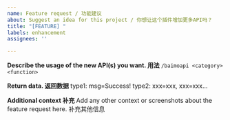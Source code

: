 ```yaml
---
name: Feature request / 功能建议
about: Suggest an idea for this project / 你想让这个插件增加更多API吗？
title: "[FEATURE] "
labels: enhancement
assignees: ''

---
```


**Describe the usage of the new API(s) you want. 用法**
`/baimoapi <category> <function>`

**Return data. 返回数据**
type1: msg=Success!
type2: xxx=xxx, xxx=xxx...

**Additional context 补充**
Add any other context or screenshots about the feature request here. 补充其他信息
